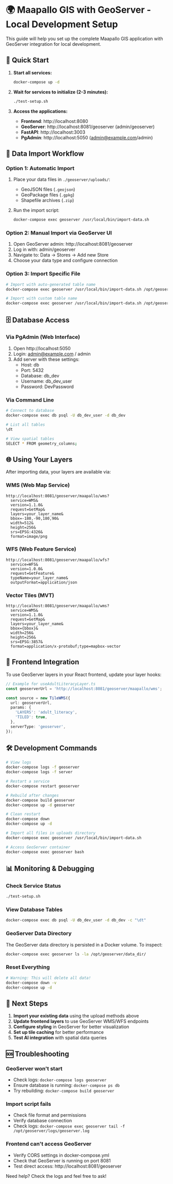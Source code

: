 # 🌍 Maapallo GIS with GeoServer - Local Development Setup

This guide will help you set up the complete Maapallo GIS application with GeoServer integration for local development.

## 🚀 Quick Start

1. **Start all services:**
   ```bash
   docker-compose up -d
   ```

2. **Wait for services to initialize (2-3 minutes):**
   ```bash
   ./test-setup.sh
   ```

3. **Access the applications:**
   - **Frontend**: http://localhost:8080
   - **GeoServer**: http://localhost:8081/geoserver (admin/geoserver)
   - **FastAPI**: http://localhost:3003
   - **PgAdmin**: http://localhost:5050 (admin@example.com/admin)

## 📁 Data Import Workflow

### Option 1: Automatic Import
1. Place your data files in `./geoserver/uploads/`:
   - GeoJSON files (`.geojson`)
   - GeoPackage files (`.gpkg`)
   - Shapefile archives (`.zip`)

2. Run the import script:
   ```bash
   docker-compose exec geoserver /usr/local/bin/import-data.sh
   ```

### Option 2: Manual Import via GeoServer UI
1. Open GeoServer admin: http://localhost:8081/geoserver
2. Log in with: admin/geoserver
3. Navigate to: Data → Stores → Add new Store
4. Choose your data type and configure connection

### Option 3: Import Specific File
```bash
# Import with auto-generated table name
docker-compose exec geoserver /usr/local/bin/import-data.sh /opt/geoserver/uploads/mydata.geojson

# Import with custom table name
docker-compose exec geoserver /usr/local/bin/import-data.sh /opt/geoserver/uploads/mydata.geojson my_custom_layer
```

## 🗄️ Database Access

### Via PgAdmin (Web Interface)
1. Open http://localhost:5050
2. Login: admin@example.com / admin
3. Add server with these settings:
   - Host: db
   - Port: 5432
   - Database: db_dev
   - Username: db_dev_user
   - Password: DevPassword

### Via Command Line
```bash
# Connect to database
docker-compose exec db psql -U db_dev_user -d db_dev

# List all tables
\dt

# View spatial tables
SELECT * FROM geometry_columns;
```

## 🌐 Using Your Layers

After importing data, your layers are available via:

### WMS (Web Map Service)
```
http://localhost:8081/geoserver/maapallo/wms?
  service=WMS&
  version=1.1.0&
  request=GetMap&
  layers=your_layer_name&
  bbox=-180,-90,180,90&
  width=512&
  height=256&
  srs=EPSG:4326&
  format=image/png
```

### WFS (Web Feature Service)
```
http://localhost:8081/geoserver/maapallo/wfs?
  service=WFS&
  version=1.0.0&
  request=GetFeature&
  typeName=your_layer_name&
  outputFormat=application/json
```

### Vector Tiles (MVT)
```
http://localhost:8081/geoserver/maapallo/wms?
  service=WMS&
  version=1.1.0&
  request=GetMap&
  layers=your_layer_name&
  bbox={bbox}&
  width=256&
  height=256&
  srs=EPSG:3857&
  format=application/x-protobuf;type=mapbox-vector
```

## 🔧 Frontend Integration

To use GeoServer layers in your React frontend, update your layer hooks:

```typescript
// Example for useAdultLiteracyLayer.ts
const geoserverUrl = 'http://localhost:8081/geoserver/maapallo/wms';

const source = new TileWMS({
  url: geoserverUrl,
  params: {
    'LAYERS': 'adult_literacy',
    'TILED': true,
  },
  serverType: 'geoserver',
});
```

## 🛠️ Development Commands

```bash
# View logs
docker-compose logs -f geoserver
docker-compose logs -f server

# Restart a service
docker-compose restart geoserver

# Rebuild after changes
docker-compose build geoserver
docker-compose up -d geoserver

# Clean restart
docker-compose down
docker-compose up -d

# Import all files in uploads directory
docker-compose exec geoserver /usr/local/bin/import-data.sh

# Access GeoServer container
docker-compose exec geoserver bash
```

## 📊 Monitoring & Debugging

### Check Service Status
```bash
./test-setup.sh
```

### View Database Tables
```bash
docker-compose exec db psql -U db_dev_user -d db_dev -c "\dt"
```

### GeoServer Data Directory
The GeoServer data directory is persisted in a Docker volume. To inspect:
```bash
docker-compose exec geoserver ls -la /opt/geoserver/data_dir/
```

### Reset Everything
```bash
# Warning: This will delete all data!
docker-compose down -v
docker-compose up -d
```

## 🎯 Next Steps

1. **Import your existing data** using the upload methods above
2. **Update frontend layers** to use GeoServer WMS/WFS endpoints
3. **Configure styling** in GeoServer for better visualization
4. **Set up tile caching** for better performance
5. **Test AI integration** with spatial data queries

## 🆘 Troubleshooting

### GeoServer won't start
- Check logs: `docker-compose logs geoserver`
- Ensure database is running: `docker-compose ps db`
- Try rebuilding: `docker-compose build geoserver`

### Import script fails
- Check file format and permissions
- Verify database connection
- Check logs: `docker-compose exec geoserver tail -f /opt/geoserver/logs/geoserver.log`

### Frontend can't access GeoServer
- Verify CORS settings in docker-compose.yml
- Check that GeoServer is running on port 8081
- Test direct access: http://localhost:8081/geoserver

Need help? Check the logs and feel free to ask!

